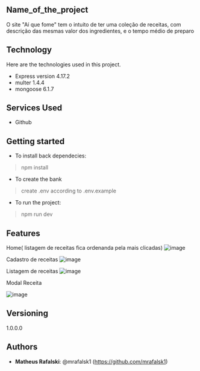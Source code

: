 
 
## Name_of_the_project
 
O site "Aí que fome" tem o intuito de ter uma coleção de receitas, com descrição das mesmas
valor dos ingredientes, e o tempo médio de preparo
 
 
## Technology 
 
Here are the technologies used in this project.
 
* Express version 4.17.2
* multer 1.4.4
* mongoose 6.1.7

## Services Used
 
* Github
 
 
 
## Getting started
 
* To install back dependecies:
>    npm install
* To create the bank
>    create .env according to .env.example
* To run the project:
>    npm run dev
 
 

 
## Features

Home( listagem de receitas fica ordenanda pela mais clicadas)
![image](https://user-images.githubusercontent.com/55326761/152721049-a22dc98e-610c-46b4-849f-fe5676788d2f.png)

Cadastro de receitas
![image](https://user-images.githubusercontent.com/55326761/152720822-c8ac43fc-436c-4c06-b4bb-a409a3a8d067.png)

Listagem de receitas
![image](https://user-images.githubusercontent.com/55326761/152720953-2054983b-1de9-4677-b009-b02d22e52f85.png)

Modal Receita

![image](https://user-images.githubusercontent.com/55326761/152720984-7c6879e9-a437-4e7b-9016-f8d7d104a00b.png)

 
## Versioning
 
1.0.0.0
 
 
## Authors
 
* **Matheus Rafalski**: @mrafalsk1 (https://github.com/mrafalsk1)
 
 
